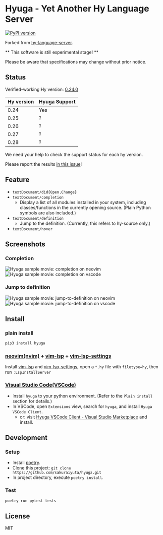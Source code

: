 Hyuga - Yet Another Hy Language Server
======================================

[![PyPI version](https://badge.fury.io/py/hyuga.svg)](https://badge.fury.io/py/hyuga)

Forked from [hy-language-server](https://github.com/rinx/hy-language-server).

** This software is still experimental stage! **

Please be aware that specifications may change without prior notice.

## Status

Verified-working Hy version: [0.24.0](https://github.com/hylang/hy/tree/stable)

|Hy version|Hyuga Support|
|----------|-------------|
|0.24      |Yes          |
|0.25      |?            |
|0.26      |?            |
|0.27      |?            |
|0.28      |?            |

We need your help to check the support status for each hy version.

Please report the results [in this issue](https://github.com/sakuraiyuta/hyuga/issues/17)!

## Feature

- `textDocument/did{Open,Change}`
- `textDocument/completion`
  - Display a list of all modules installed in your system, including classes/functions in the currently opening source. (Plain Python symbols are also included.)
- `textDocument/definition`
  - Jump to the definition. (Currently, this refers to hy-source only.)
- `textDocument/hover`

## Screenshots

### Completion

![Hyuga sample movie: completion on neovim](https://raw.githubusercontent.com/sakuraiyuta/hyuga/images/hyuga-image-completion.gif)
![Hyuga sample movie: completion on vscode](https://raw.githubusercontent.com/sakuraiyuta/hyuga/images/hyuga-image-completion-vscode.gif)

### Jump to definition

![Hyuga sample movie: jump-to-definition on neovim](https://raw.githubusercontent.com/sakuraiyuta/hyuga/images/hyuga-image-jump-def.gif)
![Hyuga sample movie: jump-to-definition on vscode](https://raw.githubusercontent.com/sakuraiyuta/hyuga/images/hyuga-image-jump-def-vscode.gif)


## Install

### plain install

```bash
pip3 install hyuga
```

### [neovim(nvim)](https://github.com/neovim/neovim) + [vim-lsp](https://github.com/prabirshrestha/vim-lsp) + [vim-lsp-settings](https://github.com/mattn/vim-lsp-settings)

Install [vim-lsp](https://github.com/prabirshrestha/vim-lsp) and [vim-lsp-settings](https://github.com/mattn/vim-lsp-settings), open a `*.hy` file with `filetype=hy`, then run `:LspInstallServer`

### [Visual Studio Code(VSCode)](https://code.visualstudio.com)

- Install `hyuga` to your python environment. (Refer to the `Plain install` section for details.)
- In VSCode, open `Extensions` view, search for `hyuga`, and install `Hyuga VSCode Client`.
  - or: visit [Hyuga VSCode Client - Visual Studio Marketplace](https://marketplace.visualstudio.com/items?itemName=sakuraiyuta.hyuga-vscode-client) and install.

## Development

### Setup

- Install [poetry](https://github.com/python-poetry/poetry).
- Clone this project: `git clone https://github.com/sakuraiyuta/hyuga.git`
- In project directory, execute `poetry install`.

### Test

```bash
poetry run pytest tests
```

## License

MIT
